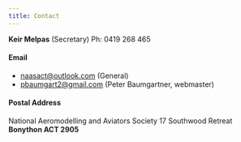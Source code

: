 ```yaml
---
title: Contact
---
```


**Keir Melpas** (Secretary) Ph: 0419 268 465

#### Email
- [naasact@outlook.com](mailto:naasact@outlook.com) (General)
- [pbaumgart2@gmail.com](mailto:pbaumgart2@gmail.com) (Peter Baumgartner, webmaster) 

#### Postal Address

National Aeromodelling and Aviators Society
17 Southwood Retreat
**Bonython ACT 2905**


                  


